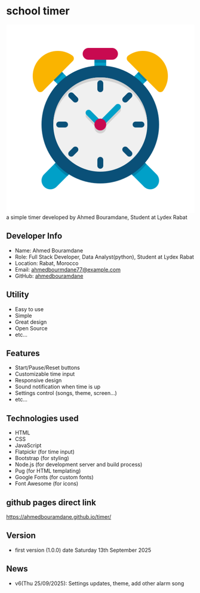 # school timer
<!-- logo of the timer -->
![logo](./imgs/icon.png)
a simple timer developed by Ahmed Bouramdane, Student at Lydex Rabat 

## Developer Info
- Name: Ahmed Bouramdane
- Role: Full Stack Developer, Data Analyst(python), Student at Lydex Rabat
- Location: Rabat, Morocco
- Email: ahmedbourmdane77@example.com
- GitHub: [ahmedbouramdane](https://github.com/ahmedbouramdane)

## Utility
- Easy to use
- Simple
- Great design
- Open Source
- etc...

## Features
- Start/Pause/Reset buttons
- Customizable time input
- Responsive design
- Sound notification when time is up
- Settings control (songs, theme, screen...)
- etc...

## Technologies used
- HTML
- CSS
- JavaScript
- Flatpickr (for time input)
- Bootstrap (for styling)
- Node.js (for development server and build process)
- Pug (for HTML templating)
- Google Fonts (for custom fonts)
- Font Awesome (for icons)

## github pages direct link
https://ahmedbouramdane.github.io/timer/


## Version
- first version (1.0.0) date Saturday 13th September 2025

## News
- v6(Thu 25/09/2025): Settings updates, theme, add other alarm song